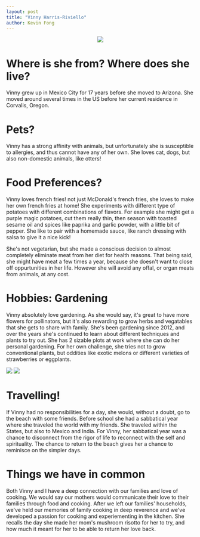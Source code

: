 ```yaml
---
layout: post
title: "Vinny Harris-Riviello"
author: Kevin Fong
---
```


<center>

<img src = '{{ "/images/vinny.JPG" | relative_url }}'>   

</center>

# Where is she from? Where does she live?

Vinny grew up in Mexico City for 17 years before she moved to Arizona. She moved around several times in the US before her current residence in Corvalis, Oregon.

# Pets?

Vinny has a strong affinity with animals, but unfortunately she is susceptible to allergies, and thus cannot have any of her own. She loves cat, dogs, but also non-domestic animals, like otters!

# Food Preferences?

Vinny loves french fries! not just McDonald's french fries, she loves to make her own french fries at home! She experiments with different type of potatoes with different combinations of flavors.  For example she might get a purple magic potatoes, cut them really thin, then season with toasted sesame oil and spices like paprika and garlic powder, with a little bit of pepper. She like to pair with a homemade sauce, like ranch dressing with salsa to give it a nice kick!

She's not vegetarian, but she made a conscious decision to almost completely eliminate meat from her diet for health reasons. That being said, she might have meat a few times a year, because she doesn't want to close off oppurtunities in her life. However she will avoid any offal, or organ meats from animals, at any cost.

# Hobbies: Gardening

Vinny absolutely love gardening. As she would say, it's great to have more flowers for pollinators, but it's also rewarding to grow herbs and vegatables that she gets to share with family. She's been gardening since 2012, and over the years she's continued to learn about different techniques and plants to try out. She has 2 sizable plots at work where she can do her personal gardening.  For her own challenge, she tries not to grow conventional plants, but oddities like exotic melons or different varieties of strawberries or eggplants. 

<img src = '{{ "/images/IMG-9011.JPG" | relative_url }}'>  
<img src = '{{ "/images/eggplant.JPG" | relative_url }}'> 

# Travelling!

If Vinny had no responsibilities for a day, she would, without a doubt, go to the beach with some friends. Before school she had a sabbatical year where she traveled the world with my friends. She traveled within the States, but also to Mexico and India. For Vinny, her sabbatical year was a chance to disconnect from the rigor of life to reconnect with the self and spirituality. The chance to return to the beach gives her a chance to reminisce on the simpler days.

# Things we have in common

Both Vinny and I have a deep connection with our families and love of cooking. We would say our mothers would communicate their love to their families through food and cooking. After we left our families' households, we've held our memories of family cooking in deep reverence and we've developed a passion for cooking and experiementing in the kitchen. She recalls the day she made her mom's mushroom risotto for her to try, and how much it meant for her to be able to return her love back.